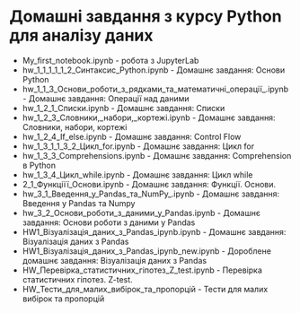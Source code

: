 # Домашні завдання з курсу Python для аналізу даних
- My_first_notebook.ipynb - робота з JupyterLab
- hw_1_1_1_1_1_2_Cинтаксис_Python.ipynb - Домашнє завдання: Основи Python
- hw_1_1_3_Основи_роботи_з_рядками_та_математичні_операції_.ipynb - Домашнє завдання: Операції над даними
- hw_1_2_1_Списки.ipynb - Домашнє завдання: Списки
- hw_1_2_3_Словники,_набори,_кортежі.ipynb - Домашнє завдання: Словники, набори, кортежі
- hw_1_2_4_If_else.ipynb - Домашнє завдання: Control Flow
- hw_1_3_1_1_3_2_Цикл_for.ipynb - Домашнє завдання: Цикл for
- hw_1_3_3_Comprehensions.ipynb - Домашнє завдання: Comprehension в Python
- hw_1_3_4_Цикл_while.ipynb - Домашнє завдання: Цикл while
- 2_1_Функціїї_Основи.ipynb - Домашнє завдання: Функції. Основи.
- hw_3_1_Введення_у_Pandas_та_NumPy_.ipynb - Домашнє завдання: Введення у Pandas та Numpy
- hw_3_2_Основи_роботи_з_даними_у_Pandas.ipynb - Домашнє завдання: Основи роботи з даними у Pandas
- HW1_Візуалізація_даних_з_Pandas_ipynb.ipynb - Домашнє завдання: Візуалізація даних з Pandas
- HW1_Візуалізація_даних_з_Pandas_ipynb_new.ipynb - Дороблене домашнє завдання: Візуалізація даних з Pandas
- HW_Перевірка_статиcтичних_гіпотез_Z_test.ipynb - Перевірка статиcтичних гіпотез. Z-test.
- HW_Тести_для_малих_вибірок_та_пропорцій - Тести для малих вибірок та пропорцій
